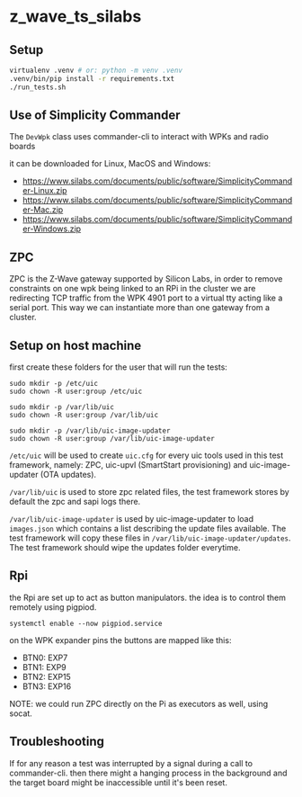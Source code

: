 # z_wave_ts_silabs

## Setup

```bash
virtualenv .venv # or: python -m venv .venv
.venv/bin/pip install -r requirements.txt
./run_tests.sh
```

## Use of Simplicity Commander

The `DevWpk` class uses commander-cli to interact with WPKs and radio boards

it can be downloaded for Linux, MacOS and Windows:
- https://www.silabs.com/documents/public/software/SimplicityCommander-Linux.zip
- https://www.silabs.com/documents/public/software/SimplicityCommander-Mac.zip
- https://www.silabs.com/documents/public/software/SimplicityCommander-Windows.zip

## ZPC

ZPC is the Z-Wave gateway supported by Silicon Labs, in order to remove constraints on one wpk being
linked to an RPi in the cluster we are redirecting TCP traffic from the WPK 4901 port to a virtual tty acting like 
a serial port. This way we can instantiate more than one gateway from a cluster.

## Setup on host machine

first create these folders for the user that will run the tests:

```
sudo mkdir -p /etc/uic
sudo chown -R user:group /etc/uic

sudo mkdir -p /var/lib/uic
sudo chown -R user:group /var/lib/uic

sudo mkdir -p /var/lib/uic-image-updater
sudo chown -R user:group /var/lib/uic-image-updater
```

`/etc/uic` will be used to create `uic.cfg` for every uic tools used in this test
framework, namely: ZPC, uic-upvl (SmartStart provisioning) and uic-image-updater (OTA updates).

`/var/lib/uic` is used to store zpc related files, the test framework stores by default the zpc and sapi logs there.

`/var/lib/uic-image-updater` is used by uic-image-updater to load `images.json` which
contains a list describing the update files available. The test framework will copy these files
in `/var/lib/uic-image-updater/updates`. The test framework should wipe the updates folder 
everytime.

## Rpi

the Rpi are set up to act as button manipulators. the idea is to control them remotely using pigpiod.

`systemctl enable --now pigpiod.service`

on the WPK expander pins the buttons are mapped like this:

- BTN0: EXP7
- BTN1: EXP9
- BTN2: EXP15
- BTN3: EXP16

NOTE: we could run ZPC directly on the Pi as executors as well, using socat.

## Troubleshooting

If for any reason a test was interrupted by a signal during a call to commander-cli.
then there might a hanging process in the background and the target board might be
inaccessible until it's been reset.
